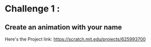 # Challenge 1 : 
## Create an animation with your name

Here's the Project link: https://scratch.mit.edu/projects/625993700
